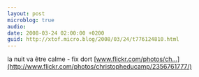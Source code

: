 ```yaml
---
layout: post
microblog: true
audio: 
date: 2008-03-24 02:00:00 +0200
guid: http://xtof.micro.blog/2008/03/24/t776124810.html
---
```

la nuit va être calme - fix dort [www.flickr.com/photos/ch...](http://www.flickr.com/photos/christopheducamp/2356761777/)
